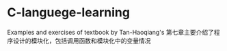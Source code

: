 # C-languege-learning
Examples and exercises of textbook by Tan-Haoqiang's 
第七章主要介绍了程序设计的模块化，包括调用函数和模块化中的变量情况
